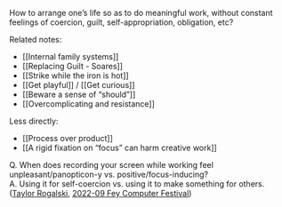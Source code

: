 How to arrange one’s life so as to do meaningful work, without constant feelings of coercion, guilt, self-appropriation, obligation, etc?

Related notes:

- [[Internal family systems]]
- [[Replacing Guilt - Soares]]
- [[Strike while the iron is hot]]
- [[Get playful]] / [[Get curious]]
- [[Beware a sense of “should”]]
- [[Overcomplicating and resistance]]

Less directly:

- [[Process over product]]
- [[A rigid fixation on “focus” can harm creative work]]

Q. When does recording your screen while working feel unpleasant/panopticon-y vs. positive/focus-inducing?  
A. Using it for self-coercion vs. using it to make something for others. ([Taylor Rogalski](https://notes.andymatuschak.org/Taylor_Rogalski), [2022-09 Fey Computer Festival](https://notes.andymatuschak.org/2022-09_Fey_Computer_Festival))